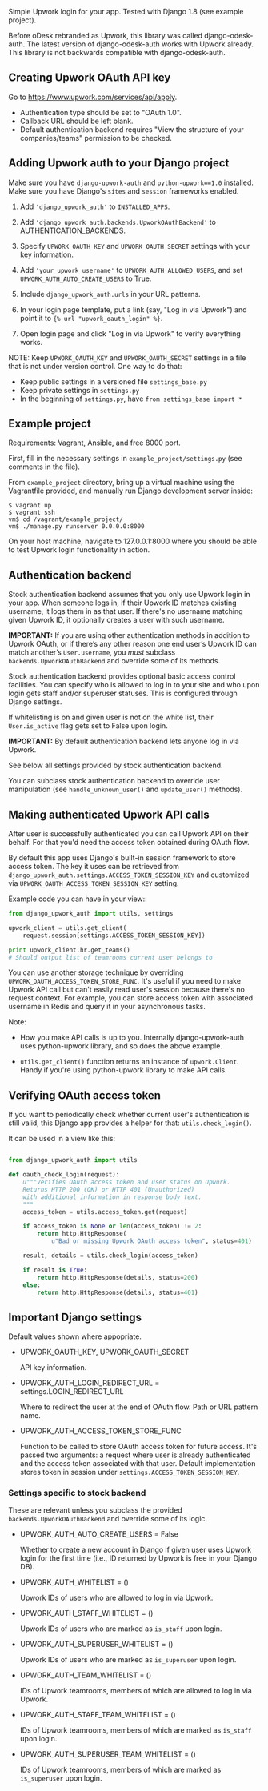 Simple Upwork login for your app. Tested with Django 1.8 (see example project).

Before oDesk rebranded as Upwork, this library was called django-odesk-auth.
The latest version of django-odesk-auth works with Upwork already.
This library is not backwards compatible with django-odesk-auth.


## Creating Upwork OAuth API key

Go to https://www.upwork.com/services/api/apply.

* Authentication type should be set to "OAuth 1.0".
* Callback URL should be left blank.
* Default authentication backend requires
  "View the structure of your companies/teams" permission to be checked.


## Adding Upwork auth to your Django project

Make sure you have ``django-upwork-auth`` and ``python-upwork==1.0`` installed.
Make sure you have Django's ``sites`` and ``session`` frameworks enabled.

1. Add ``'django_upwork_auth'`` to ``INSTALLED_APPS``.

2. Add ``'django_upwork_auth.backends.UpworkOAuthBackend'``
   to AUTHENTICATION_BACKENDS.

3. Specify ``UPWORK_OAUTH_KEY`` and ``UPWORK_OAUTH_SECRET`` settings
   with your key information.

4. Add ``'your_upwork_username'`` to ``UPWORK_AUTH_ALLOWED_USERS``,
   and set ``UPWORK_AUTH_AUTO_CREATE_USERS`` to True.

5. Include ``django_upwork_auth.urls`` in your URL patterns.

6. In your login page template, put a link (say, "Log in via Upwork")
   and point it to ``{% url "upwork_oauth_login" %}``.

7. Open login page and click "Log in via Upwork" to verify everything works.

NOTE:
Keep ``UPWORK_OAUTH_KEY`` and ``UPWORK_OAUTH_SECRET`` settings
in a file that is not under version control. One way to do that:

* Keep public settings in a versioned file ``settings_base.py``
* Keep private settings in ``settings.py``
* In the beginning of ``settings.py``, have ``from settings_base import *``


## Example project

Requirements: Vagrant, Ansible, and free 8000 port.

First, fill in the necessary settings in ``example_project/settings.py``
(see comments in the file).

From ``example_project`` directory, bring up a virtual machine
using the Vagrantfile provided, and manually run Django development server inside:

    $ vagrant up
    $ vagrant ssh
    vm$ cd /vagrant/example_project/
    vm$ ./manage.py runserver 0.0.0.0:8000

On your host machine, navigate to 127.0.0.1:8000 where you should be able
to test Upwork login functionality in action.


## Authentication backend

Stock authentication backend assumes that you only use Upwork login in your app.
When someone logs in, if their Upwork ID matches existing username, it logs
them in as that user. If there's no username matching given Upwork ID, it optionally
creates a user with such username.

**IMPORTANT:**
If you are using other authentication methods
in addition to Upwork OAuth, or if there’s any other reason
one end user’s Upwork ID can match another’s ``User.username``,
you *must* subclass ``backends.UpworkOAuthBackend`` and override
some of its methods.

Stock authentication backend provides optional basic access control facilities.
You can specify who is allowed to log in to your site and who upon login gets
staff and/or superuser statuses. This is configured through Django settings.

If whitelisting is on and given user is not on the white list, their
``User.is_active`` flag gets set to False upon login.

**IMPORTANT:**
By default authentication backend lets anyone log in via Upwork.

See below all settings provided by stock authentication backend.

You can subclass stock authentication backend to override user manipulation
(see ``handle_unknown_user()`` and ``update_user()`` methods).


## Making authenticated Upwork API calls

After user is successfully authenticated you can call Upwork API on their behalf.
For that you'd need the access token obtained during OAuth flow.

By default this app uses Django's built-in session framework to store
access token. The key it uses can be retrieved from
``django_upwork_auth.settings.ACCESS_TOKEN_SESSION_KEY``
and customized via ``UPWORK_OAUTH_ACCESS_TOKEN_SESSION_KEY`` setting.

Example code you can have in your view::

```python
from django_upwork_auth import utils, settings

upwork_client = utils.get_client(
    request.session[settings.ACCESS_TOKEN_SESSION_KEY])

print upwork_client.hr.get_teams()
# Should output list of teamrooms current user belongs to
```

You can use another storage technique by overriding
``UPWORK_OAUTH_ACCESS_TOKEN_STORE_FUNC``. It's useful if you need to make Upwork API call
but can't easily read user's session because there's no request context.
For example, you can store access token with associated username in Redis
and query it in your asynchronous tasks.

Note:

* How you make API calls is up to you. Internally django-upwork-auth
  uses python-upwork library, and so does the above example.

* ``utils.get_client()`` function returns an instance of ``upwork.Client``.
  Handy if you're using python-upwork library to make API calls.


## Verifying OAuth access token

If you want to periodically check whether current user's authentication
is still valid, this Django app provides a helper for that:
``utils.check_login()``.

It can be used in a view like this:

```python

from django_upwork_auth import utils

def oauth_check_login(request):
    u"""Verifies OAuth access token and user status on Upwork.
    Returns HTTP 200 (OK) or HTTP 401 (Unauthorized)
    with additional information in response body text.
    """
    access_token = utils.access_token.get(request)

    if access_token is None or len(access_token) != 2:
        return http.HttpResponse(
            u"Bad or missing Upwork OAuth access token", status=401)

    result, details = utils.check_login(access_token)

    if result is True:
        return http.HttpResponse(details, status=200)
    else:
        return http.HttpResponse(details, status=401)
```


## Important Django settings

Default values shown where appopriate.

* UPWORK_OAUTH_KEY, UPWORK_OAUTH_SECRET

  API key information.

* UPWORK_AUTH_LOGIN_REDIRECT_URL = settings.LOGIN_REDIRECT_URL

  Where to redirect the user at the end of OAuth flow.
  Path or URL pattern name.

* UPWORK_AUTH_ACCESS_TOKEN_STORE_FUNC

  Function to be called to store OAuth access token for future access.
  It's passed two arguments: a request where user is already
  authenticated and the access token associated with that user.
  Default implementation stores token in session under
  ``settings.ACCESS_TOKEN_SESSION_KEY``.


### Settings specific to stock backend

These are relevant unless you subclass the provided
``backends.UpworkOAuthBackend`` and override some of its logic.

* UPWORK_AUTH_AUTO_CREATE_USERS = False

  Whether to create a new account in Django if given user uses Upwork login
  for the first time (i.e., ID returned by Upwork is free in your Django DB).

* UPWORK_AUTH_WHITELIST = ()

  Upwork IDs of users who are allowed to log in via Upwork.

* UPWORK_AUTH_STAFF_WHITELIST = ()

  Upwork IDs of users who are marked as ``is_staff`` upon login.

* UPWORK_AUTH_SUPERUSER_WHITELIST = ()

  Upwork IDs of users who are marked as ``is_superuser`` upon login.

* UPWORK_AUTH_TEAM_WHITELIST = ()

  IDs of Upwork teamrooms, members of which are allowed to log in via Upwork.

* UPWORK_AUTH_STAFF_TEAM_WHITELIST = ()

  IDs of Upwork teamrooms, members of which are marked as ``is_staff`` upon login.

* UPWORK_AUTH_SUPERUSER_TEAM_WHITELIST = ()

  IDs of Upwork teamrooms, members of which are marked as ``is_superuser`` upon login.
